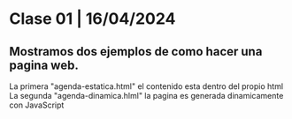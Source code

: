 # Clase 01 | 16/04/2024

## Mostramos dos ejemplos de como hacer una pagina web.

La primera "agenda-estatica.html" el contenido esta dentro del propio html
La segunda "agenda-dinamica.hlml" la pagina es generada dinamicamente con JavaScript

